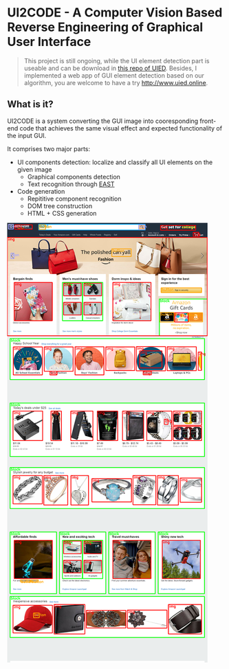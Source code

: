 # UI2CODE - A Computer Vision Based Reverse Engineering of Graphical User Interface

> This project is still ongoing, while the UI element detection part is useable and can be download in [this repo of UIED](https://github.com/MulongXie/UIED.git). Besides, I implemented a web app of GUI element detection based on our algorithm, you are welcome to have a try http://www.uied.online.

## What is it?

UI2CODE is a system converting the GUI image into cooresponding front-end code that achieves the same visual effect and expected functionality of the input GUI.

It comprises two major parts: 
* UI components detection: localize and classify all UI elements on the given image
  * Graphical components detection 
  * Text recognition through [EAST](https://github.com/argman/EAST) 
* Code generation
  * Repititive component recognition
  * DOM tree construction
  * HTML + CSS generation

![UI Components detection result](https://github.com/MulongXie/UI2CODE/blob/master/Element-Detection/data/demo/demo.png)
